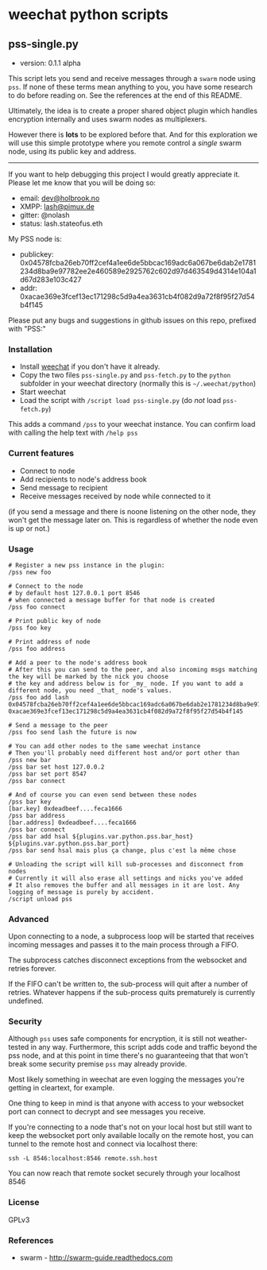 # weechat python scripts

## pss-single.py

* version: 0.1.1 alpha

This script lets you send and receive messages through a `swarm` node using `pss`. If none of these terms mean anything to you, you have some research to do before reading on. See the references at the end of this README.

Ultimately, the idea is to create a proper shared object plugin which handles encryption internally and uses swarm nodes as multiplexers. 

However there is **lots** to be explored before that. And for this exploration we will use this simple prototype where you remote control a _single_ swarm node, using its public key and address.

----

If you want to help debugging this project I would greatly appreciate it. Please let me know that you will be doing so:

* email: dev@holbrook.no
* XMPP: lash@pimux.de
* gitter: @nolash
* status: lash.stateofus.eth 

My PSS node is:

* publickey: 0x04578fcba26eb70ff2cef4a1ee6de5bbcac169adc6a067be6dab2e1781234d8ba9e97782ee2e460589e2925762c602d97d463549d4314e104a1d67d283e103c427
* addr: 0xacae369e3fcef13ec171298c5d9a4ea3631cb4f082d9a72f8f95f27d54b4f145

Please put any bugs and suggestions in github issues on this repo, prefixed with "PSS:"

### Installation

* Install [weechat](https://weechat.org) if you don't have it already.
* Copy the two files `pss-single.py` and `pss-fetch.py` to the `python` subfolder in your weechat directory (normally this is `~/.weechat/python`)
* Start weechat
* Load the script with `/script load pss-single.py` (do _not_ load `pss-fetch.py`)

This adds a command `/pss` to your weechat instance. You can confirm load with calling the help text with `/help pss`

### Current features

* Connect to node
* Add recipients to node's address book
* Send message to recipient
* Receive messages received by node while connected to it

(if you send a message and there is noone listening on the other node, they won't get the message later on. This is regardless of whether the node even is up or not.)

### Usage

```
# Register a new pss instance in the plugin:
/pss new foo

# Connect to the node
# by default host 127.0.0.1 port 8546
# when connected a message buffer for that node is created
/pss foo connect

# Print public key of node
/pss foo key

# Print address of node
/pss foo address

# Add a peer to the node's address book
# After this you can send to the peer, and also incoming msgs matching the key will be marked by the nick you choose
# the key and address below is for _my_ node. If you want to add a different node, you need _that_ node's values.
/pss foo add lash 0x04578fcba26eb70ff2cef4a1ee6de5bbcac169adc6a067be6dab2e1781234d8ba9e97782ee2e460589e2925762c602d97d463549d4314e104a1d67d283e103c427 0xacae369e3fcef13ec171298c5d9a4ea3631cb4f082d9a72f8f95f27d54b4f145

# Send a message to the peer
/pss foo send lash the future is now

# You can add other nodes to the same weechat instance
# Then you'll probably need different host and/or port other than 
/pss new bar
/pss bar set host 127.0.0.2
/pss bar set port 8547
/pss bar connect

# And of course you can even send between these nodes 
/pss bar key
[bar.key] 0xdeadbeef....feca1666
/pss bar address
[bar.address] 0xdeadbeef....feca1666
/pss bar connect
/pss bar add hsal ${plugins.var.python.pss.bar_host} ${plugins.var.python.pss.bar_port}
/pss bar send hsal mais plus ça change, plus c'est la même chose

# Unloading the script will kill sub-processes and disconnect from nodes
# Currently it will also erase all settings and nicks you've added
# It also removes the buffer and all messages in it are lost. Any logging of message is purely by accident.
/script unload pss

```

### Advanced

Upon connecting to a node, a subprocess loop will be started that receives incoming messages and passes it to the main process through a FIFO.

The subprocess catches disconnect exceptions from the websocket and retries forever.

If the FIFO can't be written to, the sub-process will quit after a number of retries. Whatever happens if the sub-process quits prematurely is currently undefined.

### Security

Although `pss` uses safe components for encryption, it is still not weather-tested in any way. Furthermore, this script adds code and traffic beyond the pss node, and at this point in time there's no guaranteeing that that won't break some security premise `pss` may already provide.

Most likely something in weechat are even logging the messages you're getting in cleartext, for example.

One thing to keep in mind is that anyone with access to your websocket port can connect to decrypt and see messages you receive.

If you're connecting to a node that's not on your local host but still want to keep the websocket port only available locally on the remote host, you can tunnel to the remote host and connect via localhost there:

`ssh -L 8546:localhost:8546 remote.ssh.host`

You can now reach that remote socket securely through your localhost 8546

### License

GPLv3

### References

* swarm - http://swarm-guide.readthedocs.com
